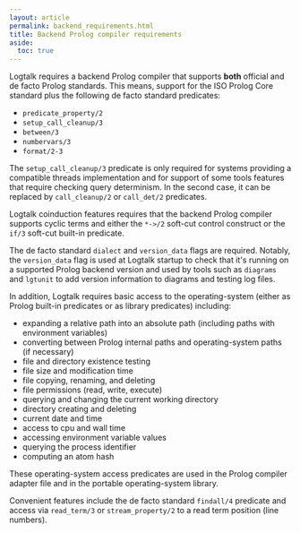 ```yaml
---
layout: article
permalink: backend_requirements.html
title: Backend Prolog compiler requirements
aside:
  toc: true
---
```


Logtalk requires a backend Prolog compiler that supports **both** official and de facto Prolog standards. This means, support for the ISO Prolog Core standard plus the following de facto standard predicates:

* `predicate_property/2`
* `setup_call_cleanup/3`
* `between/3`
* `numbervars/3`
* `format/2-3`

The `setup_call_cleanup/3` predicate is only required for systems providing a compatible threads implementation and for support of some tools features that require checking query determinism. In the second case, it can be replaced by `call_cleanup/2` or `call_det/2` predicates.

Logtalk coinduction features requires that the backend Prolog compiler supports cyclic terms and either the `*->/2` soft-cut control construct or the `if/3` soft-cut built-in predicate.

The de facto standard `dialect` and `version_data` flags are required. Notably, the `version_data` flag is used at Logtalk startup to check that it's running on a supported Prolog backend version and used by tools such as `diagrams` and `lgtunit` to add version information to diagrams and testing log files.

In addition, Logtalk requires basic access to the operating-system (either as Prolog built-in predicates or as library predicates) including:

* expanding a relative path into an absolute path (including paths with environment variables)
* converting between Prolog internal paths and operating-system paths (if necessary)
* file and directory existence testing
* file size and modification time
* file copying, renaming, and deleting
* file permissions (read, write, execute)
* querying and changing the current working directory
* directory creating and deleting
* current date and time
* access to cpu and wall time
* accessing environment variable values
* querying the process identifier
* computing an atom hash

These operating-system access predicates are used in the Prolog compiler adapter file and in the portable operating-system library.

Convenient features include the de facto standard `findall/4` predicate and access via `read_term/3` or `stream_property/2` to a read term position (line numbers).
